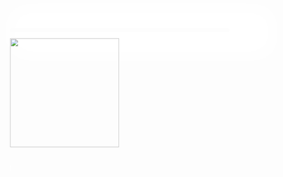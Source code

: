 </div>
<p style="color:white;font-weight: bold;border-radius: 30px;padding:5px;text-align:center;text-shadow: #FFF 0px 0px 5px, #FF2D95 0px 0px 20px, #FF2D95 0px 0px 30px, #FF2D95 0px 0px 40px, #FF2D95 0px 0px 50px, 200px 20px 20px rgba(206,89,55,0);background:url('https://thumbs.gfycat.com/BigheartedUntidyDoe-small.gif');box-shadow: 60px 60px 60px 60px #FFFFFF; 
box-shadow: 50px 5px 50px 50px #FFFFFF;">

<img src="https://masraawy.com/upload/private/user6650_54a2f3e9b18c.gif" style="height: 250px"> <marquee direction="right" LOOP="200" SCROLLAMOUNT="3"><h1>   <font face="Charm" size="3" color=white>فريق الاساطير⚔️👑legend👑⚔️🇱</p></font><h2></h2></marquee>
